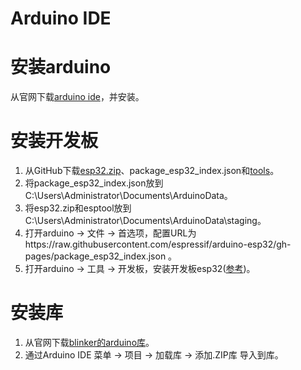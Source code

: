 # Arduino IDE

# 安装arduino
从官网下载[arduino ide](https://www.arduino.cc/en/software)，并安装。

# 安装开发板
1. 从GitHub下载[esp32.zip](https://github.com/espressif/arduino-esp32/releases)、package_esp32_index.json和[tools](https://github.com/espressif/arduino-esp32/releases)。
2. 将package_esp32_index.json放到C:\Users\Administrator\Documents\ArduinoData。
3. 将esp32.zip和esptool放到C:\Users\Administrator\Documents\ArduinoData\staging。
4. 打开arduino -> 文件 -> 首选项，配置URL为https://raw.githubusercontent.com/espressif/arduino-esp32/gh-pages/package_esp32_index.json 。
5. 打开arduino -> 工具 -> 开发板，安装开发板esp32([参考](https://docs.espressif.com/projects/arduino-esp32/en/latest/installing.html))。

# 安装库
1. 从官网下载[blinker的arduino库](https://diandeng.tech/dev)。
2. 通过Arduino IDE 菜单 -> 项目 -> 加载库 -> 添加.ZIP库 导入到库。